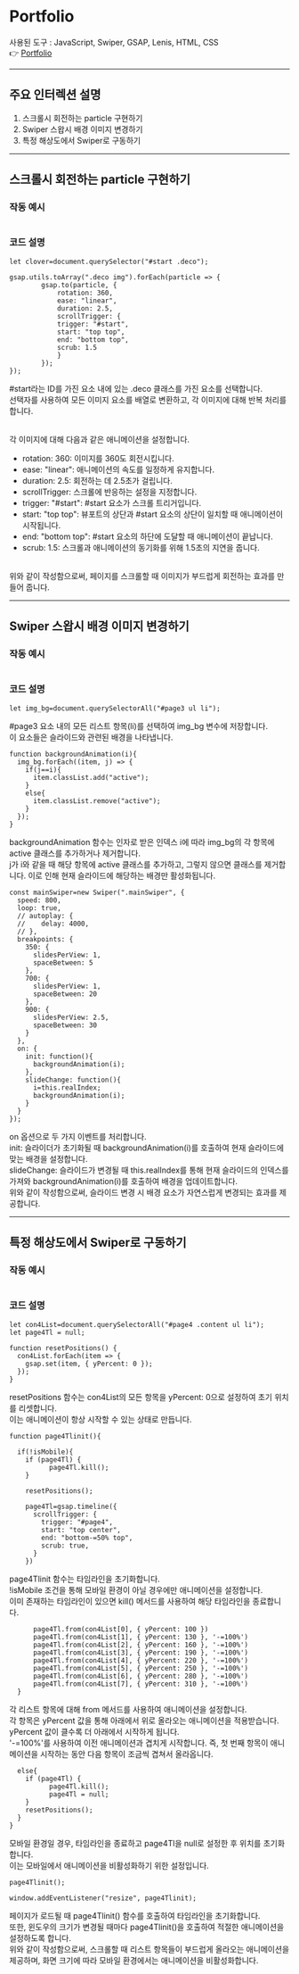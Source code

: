 # Portfolio
사용된 도구 : JavaScript, Swiper, GSAP, Lenis, HTML, CSS <br />
:point_right: [Portfolio](https://kkii0801.github.io/portfolio/)

***

## 주요 인터렉션 설명

1. 스크롤시 회전하는 particle 구현하기 
2. Swiper 스왑시 배경 이미지 변경하기
3. 특정 해상도에서 Swiper로 구동하기

***

## 스크롤시 회전하는 particle 구현하기 

### 작동 예시
<div align="center"><img src=""></div>

### 코드 설명
```
let clover=document.querySelector("#start .deco");

gsap.utils.toArray(".deco img").forEach(particle => {
		gsap.to(particle, {
			rotation: 360,
			ease: "linear",
			duration: 2.5,
			scrollTrigger: {
			trigger: "#start",
			start: "top top",
			end: "bottom top",
			scrub: 1.5
			}
		});
});
```
#start라는 ID를 가진 요소 내에 있는 .deco 클래스를 가진 요소를 선택합니다.<br />
선택자를 사용하여 모든 이미지 요소를 배열로 변환하고, 각 이미지에 대해 반복 처리를 합니다. <br /><br />

각 이미지에 대해 다음과 같은 애니메이션을 설정합니다. <br />
- rotation: 360: 이미지를 360도 회전시킵니다. <br />
- ease: "linear": 애니메이션의 속도를 일정하게 유지합니다. <br />
- duration: 2.5: 회전하는 데 2.5초가 걸립니다. <br />
- scrollTrigger: 스크롤에 반응하는 설정을 지정합니다. <br />
- trigger: "#start": #start 요소가 스크롤 트리거입니다. <br />
- start: "top top": 뷰포트의 상단과 #start 요소의 상단이 일치할 때 애니메이션이 시작됩니다. <br />
- end: "bottom top": #start 요소의 하단에 도달할 때 애니메이션이 끝납니다. <br />
- scrub: 1.5: 스크롤과 애니메이션의 동기화를 위해 1.5초의 지연을 줍니다. <br /><br />

위와 같이 작성함으로써, 페이지를 스크롤할 때 이미지가 부드럽게 회전하는 효과를 만들어 줍니다.
***

## Swiper 스왑시 배경 이미지 변경하기

### 작동 예시
<div align="center"><img src=""></div>

### 코드 설명
```
let img_bg=document.querySelectorAll("#page3 ul li");
```
#page3 요소 내의 모든 리스트 항목(li)를 선택하여 img_bg 변수에 저장합니다.<br />
이 요소들은 슬라이드와 관련된 배경을 나타냅니다.
```
function backgroundAnimation(i){
  img_bg.forEach((item, j) => {
    if(j==i){
      item.classList.add("active");
    }
    else{
      item.classList.remove("active");
    }
  });
}
```
backgroundAnimation 함수는 인자로 받은 인덱스 i에 따라 img_bg의 각 항목에 active 클래스를 추가하거나 제거합니다. <br />
j가 i와 같을 때 해당 항목에 active 클래스를 추가하고, 그렇지 않으면 클래스를 제거합니다. 이로 인해 현재 슬라이드에 해당하는 배경만 활성화됩니다.
```
const mainSwiper=new Swiper(".mainSwiper", {
  speed: 800,
  loop: true,
  // autoplay: {
  // 	delay: 4000,
  // },
  breakpoints: {
    350: {
      slidesPerView: 1,
      spaceBetween: 5
    },
    700: {
      slidesPerView: 1,
      spaceBetween: 20
    },
    900: {
      slidesPerView: 2.5,
      spaceBetween: 30
    }
  },
  on: {
    init: function(){
      backgroundAnimation(i);
    },
    slideChange: function(){
      i=this.realIndex;
      backgroundAnimation(i);
    }
  }
});
```
on 옵션으로 두 가지 이벤트를 처리합니다. <br />
init: 슬라이더가 초기화될 때 backgroundAnimation(i)를 호출하여 현재 슬라이드에 맞는 배경을 설정합니다. <br />
slideChange: 슬라이드가 변경될 때 this.realIndex를 통해 현재 슬라이드의 인덱스를 가져와 backgroundAnimation(i)를 호출하여 배경을 업데이트합니다. <br />
위와 같이 작성함으로써, 슬라이드 변경 시 배경 요소가 자연스럽게 변경되는 효과를 제공합니다.
***

## 특정 해상도에서 Swiper로 구동하기

### 작동 예시
<div align="center"><img src=""></div>

### 코드 설명
```
let con4List=document.querySelectorAll("#page4 .content ul li");
let page4Tl = null;

function resetPositions() {
  con4List.forEach(item => {
    gsap.set(item, { yPercent: 0 });
  });
}
```
resetPositions 함수는 con4List의 모든 항목을 yPercent: 0으로 설정하여 초기 위치를 리셋합니다. <br />
이는 애니메이션이 항상 시작할 수 있는 상태로 만듭니다.
```
function page4Tlinit(){

  if(!isMobile){
    if (page4Tl) {
          page4Tl.kill();
    }

    resetPositions();

    page4Tl=gsap.timeline({
      scrollTrigger: {
        trigger: "#page4",
        start: "top center",
        end: "bottom-=50% top",
        scrub: true,
      }
    })
```
page4Tlinit 함수는 타임라인을 초기화합니다. <br /> 
!isMobile 조건을 통해 모바일 환경이 아닐 경우에만 애니메이션을 설정합니다. <br />
이미 존재하는 타임라인이 있으면 kill() 메서드를 사용하여 해당 타임라인을 종료합니다.
```
      page4Tl.from(con4List[0], { yPercent: 100 })
      page4Tl.from(con4List[1], { yPercent: 130 }, '-=100%')
      page4Tl.from(con4List[2], { yPercent: 160 }, '-=100%')
      page4Tl.from(con4List[3], { yPercent: 190 }, '-=100%')
      page4Tl.from(con4List[4], { yPercent: 220 }, '-=100%')
      page4Tl.from(con4List[5], { yPercent: 250 }, '-=100%')
      page4Tl.from(con4List[6], { yPercent: 280 }, '-=100%')
      page4Tl.from(con4List[7], { yPercent: 310 }, '-=100%')
  }
```
각 리스트 항목에 대해 from 메서드를 사용하여 애니메이션을 설정합니다. <br />
각 항목은 yPercent 값을 통해 아래에서 위로 올라오는 애니메이션을 적용받습니다. yPercent 값이 클수록 더 아래에서 시작하게 됩니다. <br />
'-=100%'를 사용하여 이전 애니메이션과 겹치게 시작합니다. 즉, 첫 번째 항목이 애니메이션을 시작하는 동안 다음 항목이 조금씩 겹쳐서 올라옵니다.
```
  else{
    if (page4Tl) {
          page4Tl.kill();
          page4Tl = null;
    }
    resetPositions();
  }	
}
```
모바일 환경일 경우, 타임라인을 종료하고 page4Tl을 null로 설정한 후 위치를 초기화합니다. <br />
이는 모바일에서 애니메이션을 비활성화하기 위한 설정입니다.
```
page4Tlinit();

window.addEventListener("resize", page4Tlinit);
```
페이지가 로드될 때 page4Tlinit() 함수를 호출하여 타임라인을 초기화합니다. <br />
또한, 윈도우의 크기가 변경될 때마다 page4Tlinit()을 호출하여 적절한 애니메이션을 설정하도록 합니다. <br />
위와 같이 작성함으로써, 스크롤할 때 리스트 항목들이 부드럽게 올라오는 애니메이션을 제공하며, 화면 크기에 따라 모바일 환경에서는 애니메이션을 비활성화합니다.

